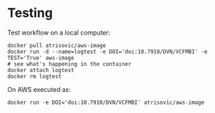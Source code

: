 # Testing

Test workflow on a local computer:

```
docker pull atrisovic/aws-image
docker run -d --name=logtest -e DOI='doi:10.7910/DVN/VCFMBI' -e TEST='True' aws-image
# see what's happening in the container
docker attach logtest
docker rm logtest
```

On AWS executed as:

```
docker run -e DOI='doi:10.7910/DVN/VCFMBI' atrisovic/aws-image
```